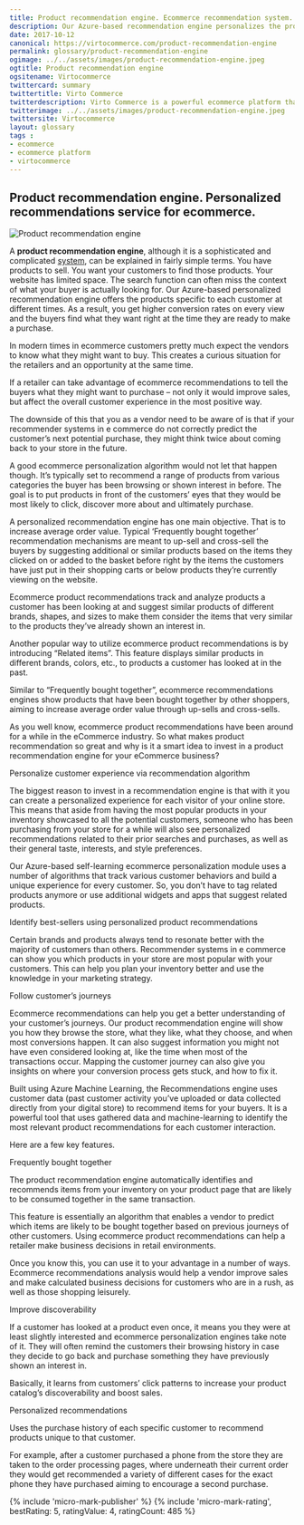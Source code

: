 ```yaml
--- 
title: Product recommendation engine. Ecommerce recommendation system.
description: Our Azure-based recommendation engine personalizes the products each customer sees at different times and consequently you get higher conversion rates on every view and the buyers find what they want right at the time they are ready to make a purchase. This article helps you to know what makes product recommendation so great and why is it a smart idea to invest in a product recommendation engine for your eCommerce business.
date: 2017-10-12
canonical: https://virtocommerce.com/product-recommendation-engine
permalink: glossary/product-recommendation-engine
ogimage: ../../assets/images/product-recommendation-engine.jpeg
ogtitle: Product recommendation engine
ogsitename: Virtocommerce
twittercard: summary
twittertitle: Virto Commerce
twitterdescription: Virto Commerce is a powerful ecommerce platform that includes everything you need to create an online store and sell online. Try it free with Free Community License
twitterimage: ../../assets/images/product-recommendation-engine.jpeg
twittersite: Virtocommerce
layout: glossary
tags : 
- ecommerce
- ecommerce platform
- virtocommerce 
---
```

<section itemscope itemtype="http://schema.org/Article">
    <meta itemprop="author" content="Virtocommerce">
    <meta itemprop="datePublished" content="2017-09-06">
    <meta itemprop="dateModified" content="2018-02-22">
    <div itemprop="articleBody" class="business-cnt">
        <div itemprop="mainEntityOfPage" class="head __cart">
            <h1 itemprop="headline">Product recommendation engine. Personalized recommendations service for ecommerce.</h1>
        </div>
        <span itemprop="image" itemscope itemtype="https://schema.org/ImageObject">
            <img itemprop="url contentUrl" alt="Product recommendation engine" src="assets/images/product-recommendation-engine.jpeg" />
            <meta itemprop="width" content="448">
            <meta itemprop="height" content="229">
        </span>
        <p class="text">A <strong>product recommendation engine</strong>, although it is a sophisticated and complicated <a href="{{ '/glossary/purchase-order-management-software' | absolute_url }}"> system</a>, can be explained in fairly simple terms. You have products to sell. You want your customers to find those products. Your website has limited space. The search function can often miss the context of what your buyer is actually looking for. Our Azure-based personalized recommendation engine offers the products specific to each customer at different times. As a result, you get higher conversion rates on every view and the buyers find what they want right at the time they are ready to make a purchase.</p>
        <p class="text">In modern times in ecommerce customers pretty much expect the vendors to know what they might want to buy. This creates a curious situation for the retailers and an opportunity at the same time.</p>
        <p class="text">If a retailer can take advantage of ecommerce recommendations to tell the buyers what they might want to purchase – not only it would improve sales, but affect the overall customer experience in the most positive way.</p>
        <p class="text">The downside of this that you as a vendor need to be aware of is that if your recommender systems in e commerce do not correctly predict the customer’s next potential purchase, they might think twice about coming back to your store in the future.</p>
        <p class="text">A good ecommerce personalization algorithm would not let that happen though. It’s typically set to recommend a range of products from various categories the buyer has been browsing or shown interest in before. The goal is to put products in front of the customers’ eyes that they would be most likely to click, discover more about and ultimately purchase.</p>
        <p class="text">A personalized recommendation engine has one main objective. That is to increase average order value. Typical ‘Frequently bought together’ recommendation mechanisms are meant to up-sell and cross-sell the buyers by suggesting additional or similar products based on the items they clicked on or added to the basket before right by the items the customers have just put in their shopping carts or below products they’re currently viewing on the website.</p>
        <p class="text">Ecommerce product recommendations track and analyze products a customer has been looking at and suggest similar products of different brands, shapes, and sizes to make them consider the items that very similar to the products they’ve already shown an interest in. </p>
        <p class="text">Another popular way to utilize ecommerce product recommendations is by introducing “Related items”. This feature displays similar products in different brands, colors, etc., to products a customer has looked at in the past. </p>
        <p class="text">Similar to “Frequently bought together”, ecommerce recommendations engines show products that have been bought together by other shoppers, aiming to increase average order value through up-sells and cross-sells. </p>
        <p class="text">As you well know, ecommerce product recommendations have been around for a while in the eCommerce industry. So what makes product recommendation so great and why is it a smart idea to invest in a product recommendation engine for your eCommerce business?</p>
        <div class="section-title">Personalize customer experience via recommendation algorithm</div>
        <p class="text">The biggest reason to invest in a recommendation engine is that with it you can create a personalized experience for each visitor of your online store. This means that aside from having the most popular products in your inventory showcased to all the potential customers, someone who has been purchasing from your store for a while will also see personalized recommendations related to their prior searches and purchases, as well as their general taste, interests, and style preferences.</p>
        <p class="text">Our Azure-based self-learning ecommerce personalization module uses a number of algorithms that track various customer behaviors and build a unique experience for every customer. So, you don’t have to tag related products anymore or use additional widgets and apps that suggest related products.</p>
        <div class="section-title">Identify best-sellers using personalized product recommendations</div>
        <p class="text">Certain brands and products always tend to resonate better with the majority of customers than others. Recommender systems in e commerce can show you which products in your store are most popular with your customers. This can help you plan your inventory better and use the knowledge in your marketing strategy.</p>
        <div class="section-title">Follow customer’s journeys</div>
        <p class="text">Ecommerce recommendations can help you get a better understanding of your customer’s journeys. Our product recommendation engine will show you how they browse the store, what they like, what they choose, and when most conversions happen. It can also suggest information you might not have even considered looking at, like the time when most of the transactions occur. Mapping the customer journey can also give you insights on where your conversion process gets stuck, and how to fix it.</p>
        <p class="text">Built using Azure Machine Learning, the Recommendations engine uses customer data (past customer activity you’ve uploaded or data collected directly from your digital store) to recommend items for your buyers. It is a powerful tool that uses gathered data and machine-learning to identify the most relevant product recommendations for each customer interaction.</p>
        <p class="text">Here are a few key features.</p>
        <div class="section-title">Frequently bought together</div>
        <p class="text">The product recommendation engine automatically identifies and recommends items from your inventory on your product page that are likely to be consumed together in the same transaction.</p>
        <p class="text">This feature is essentially an algorithm that enables a vendor to predict which items are likely to be bought together based on previous journeys of other customers. Using ecommerce product recommendations can help a retailer make business decisions in retail environments. </p>
        <p class="text">Once you know this, you can use it to your advantage in a number of ways. Ecommerce recommendations analysis would help a vendor improve sales and make calculated business decisions for customers who are in a rush, as well as those shopping leisurely.</p>
        <div class="section-title">Improve discoverability</div>
        <p class="text">If a customer has looked at a product even once, it means you they were at least slightly interested and ecommerce personalization engines take note of it. They will often remind the customers their browsing history in case they decide to go back and purchase something they have previously shown an interest in.</p>
        <p class="text">Basically, it learns from customers’ click patterns to increase your product catalog’s discoverability and boost sales.</p>
        <div class="section-title">Personalized recommendations</div>
        <p class="text">Uses the purchase history of each specific customer to recommend products unique to that customer.</p>
        <p class="text">For example, after a customer purchased a phone from the store they are taken to the order processing pages, where underneath their current order they would get recommended a variety of different cases for the exact phone they have purchased aiming to encourage a second purchase.</p>
        {% include 'micro-mark-publisher' %}
        {% include 'micro-mark-rating', bestRating: 5, ratingValue: 4, ratingCount: 485 %}
    </div>
</section>
